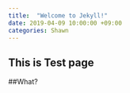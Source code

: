 ```yaml
---
title:  "Welcome to Jekyll!"
date: 2019-04-09 10:00:00 +09:00
categories: Shawn
---
```


## This is Test page
##What?
